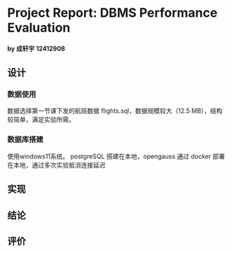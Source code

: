 # Project Report: DBMS Performance Evaluation 
#### by 成轩宇 12412908

## 设计

### 数据使用
数据选择第一节课下发的航班数据 flights.sql，数据规模较大（12.5 MB），结构较简单，满足实验所需。

### 数据库搭建
使用windows11系统。
postgreSQL 搭建在本地，opengauss 通过 docker 部署在本地，通过多次实验抵消连接延迟
## 实现

## 结论

## 评价
